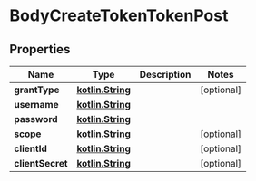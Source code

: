 # BodyCreateTokenTokenPost

## Properties
Name | Type | Description | Notes
------------ | ------------- | ------------- | -------------
**grantType** | [**kotlin.String**](.md) |  |  [optional]
**username** | [**kotlin.String**](.md) |  | 
**password** | [**kotlin.String**](.md) |  | 
**scope** | [**kotlin.String**](.md) |  |  [optional]
**clientId** | [**kotlin.String**](.md) |  |  [optional]
**clientSecret** | [**kotlin.String**](.md) |  |  [optional]
